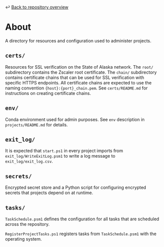 ↩️ [Back to repository overview](../README.md)

# About
A directory for resources and configuration used to administer projects. 

## `certs/`
Resources for SSL verification on the State of Alaska network.
The `root/` subdirectory contains the Zscaler root certificate.
The `chain/` subdirectory contains certificate chains that can be used for SSL verification with specific HTTPS endpoints.
All certificate chains are expected to use the naming convention `{host}:{port}_chain.pem`.
See `certs/README.md` for instructions on creating certificate chains.

## `env/`
Conda environment used for admin purposes. See `env` description in `projects/README.md` for details.

## `exit_log/`
It is expected that `start.ps1` in every project imports from `exit_log/WriteExitLog.psm1` to write a log message to `exit_log/exit_log.csv`.

## `secrets/`
Encrypted secret store and a Python script for configuring encrypted secrets that projects depend on at runtime. 

## `tasks/`
`TaskSchedule.psm1` defines the configuration for all tasks that are scheduled across the repository.

`RegisterProjectTasks.ps1` registers tasks from `TaskSchedule.psm1` with the operating system.